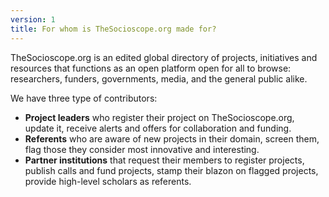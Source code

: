 ```yaml
---
version: 1
title: For whom is TheSocioscope.org made for?
---
```


TheSocioscope.org is an edited global directory of projects, initiatives and resources that functions as an open platform open for all to browse: researchers, funders, governments, media, and the general public alike.

We have three type of contributors:

- **Project leaders** who register their project on TheSocioscope.org, update it, receive alerts and offers for collaboration and funding.
- **Referents** who are aware of new projects in their domain, screen them, flag those they consider most innovative and interesting.
- **Partner institutions** that request their members to register projects, publish calls and fund projects, stamp their blazon on flagged projects, provide high-level scholars as referents.
